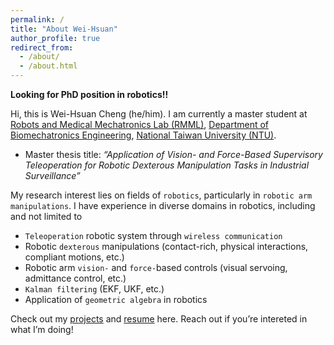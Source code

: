 ```yaml
---
permalink: /
title: "About Wei-Hsuan"
author_profile: true
redirect_from: 
  - /about/
  - /about.html
---
```


<!-- Centered profile picture -->
<!-- <p align="center">
  <img 
    src="/images/profile/whcheng_profile.jpg" 
    alt="Wei-Hsuan Cheng" 
    width="200"
  />
</p> -->

**Looking for PhD position in robotics!!**

Hi, this is Wei-Hsuan Cheng (he/him). I am currently a master student at [Robots and Medical Mechatronics Lab (RMML)][RMML], [Department of Biomechatronics Engineering][NTUBME], [National Taiwan University (NTU)][NTU]. 
- Master thesis title: *“Application of Vision- and Force-Based Supervisory Teleoperation for Robotic Dexterous Manipulation Tasks in Industrial Surveillance”*

My research interest lies on fields of ``robotics``, particularly in ``robotic arm manipulations``. I have experience in diverse domains in robotics, including and not limited to
- ``Teleoperation`` robotic system through ``wireless communication``
- Robotic ``dexterous`` manipulations (contact-rich, physical interactions, compliant motions, etc.)
- Robotic arm ``vision-`` and ``force-``based controls (visual servoing, admittance control, etc.)
- ``Kalman filtering`` (EKF, UKF, etc.)
- Application of ``geometric algebra`` in robotics

Check out my [projects] and [resume] here. Reach out if you’re intereted in what I’m doing!
<!-- Check out my [resume] here. Reach out if you’re intereted in what I’m doing! -->

[RMML]: http://rmml.bime.ntu.edu.tw/nturmmle.html
[NTUBME]: https://www.bime.ntu.edu.tw/English/Default.html
[NTU]: https://www.ntu.edu.tw/english/
[projects]: /projects/
[resume]: /cv/